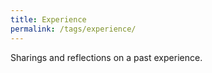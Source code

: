 ```yaml
---
title: Experience
permalink: /tags/experience/
---
```


Sharings and reflections on a past experience.
